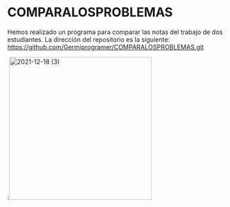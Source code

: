 # COMPARALOSPROBLEMAS
Hemos realizado un programa para comparar las notas del trabajo de dos estudiantes. La dirección del repositorio es la siguiente: https://github.com/Germiprogramer/COMPARALOSPROBLEMAS.git

:<img width="322" alt="2021-12-18 (3)" src="https://user-images.githubusercontent.com/91720991/146640404-d75d94b3-def8-429e-b4c8-9611ede76bd3.png">
